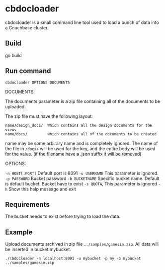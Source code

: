 cbdocloader
===========

cbdocloader is a small command line tool used to load a bunch of data
into a Couchbase cluster.

Build
-------

go build

Run command
------------

    cbdocloader OPTIONS DOCUMENTS

DOCUMENTS:

The documents parameter is a zip file containing all of the documents
to be uploaded.

The zip file must have the following layout:

    name/design_docs/  Which contains all the design documents for the views
    name/docs/         which contains all of the documents to be created

name may be some arbirary name and is completely ignored. The name of
the file in `/docs/` will be used for the key, and the entire body
will be used for the value. (if the filename have a .json suffix it
will be removed)


OPTIONS:

  `-n HOST[:PORT]`     Default port is 8091
  `-u USERNAME`        This parameter is ignored.
  `-p PASSWORD`        Bucket password
  `-b BUCKETNAME`      Specific bucket name. Default is default bucket. Bucket have to exist
  `-s QUOTA`,          This parameter is ignored
  `-h`                 Show this help message and exit

Requirements
------------

The bucket needs to exist before trying to load the data.

Example
-------

Upload documents archived in zip file `../samples/gamesim.zip`. All data
will be inserted in bucket mybucket.


    ./cbdocloader -n localhost:8091 -u mybucket -p my -b mybucket ../samples/gamesim.zip
